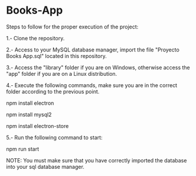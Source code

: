# Books-App

Steps to follow for the proper execution of the project: 

1.- Clone the repository.

2.- Access to your MySQL database manager, import the file "Proyecto Books App.sql" located in this repository.

3.- Access the "library" folder if you are on Windows, otherwise access the "app" folder if you are on a Linux distribution.

4.- Execute the following commands, make sure you are in the correct folder according to the previous point.

npm install electron

npm install mysql2

npm install electron-store

5.- Run the following command to start:

npm run start

NOTE: You must make sure that you have correctly imported the database into your sql database manager.
